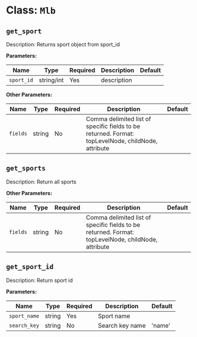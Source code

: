 ﻿Class: `Mlb`
===================

`get_sport`
----------
Description: Returns sport object from sport_id

**Parameters:**

| Name       | Type      | Required | Description                         | Default
| ---------- | --------- | -------- | ----------------------------------- | -------
| `sport_id` | string/int | Yes      | description |

**Other Parameters:**

| Name       | Type      | Required | Description                         | Default
| ---------- | --------- | -------- | ----------------------------------- | -------
| `fields` | string | No      | Comma delimited list of specific fields to be returned. Format: topLevelNode, childNode, attribute |

`get_sports`
----------

Description: Return all sports


**Other Parameters:**

| Name       | Type      | Required | Description                         | Default
| ---------- | --------- | -------- | ----------------------------------- | -------
| `fields` | string | No      | Comma delimited list of specific fields to be returned. Format: topLevelNode, childNode, attribute |

`get_sport_id`
----------
Description: Return sport id 


**Parameters:**

| Name       | Type      | Required | Description                         | Default
| ---------- | --------- | -------- | ----------------------------------- | -------
| `sport_name` | string | Yes      | Sport name |
| `search_key` | string | No      | Search key name | 'name'


